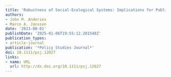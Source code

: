 ```yaml
---
title: 'Robustness of Social‐Ecological Systems: Implications for Public Policy'
authors:
- John M. Anderies
- Marco A. Janssen
date: '2013-08-01'
publishDate: '2025-01-06T19:55:12.201548Z'
publication_types:
- article-journal
publication: '*Policy Studies Journal*'
doi: 10.1111/psj.12027
links:
- name: URL
  url: http://dx.doi.org/10.1111/psj.12027
---
```


